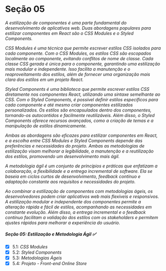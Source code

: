 # Seção 05

_A estilização de componentes é uma parte fundamental do desenvolvimento de aplicativos web. Duas abordagens populares para estilizar componentes em React são o CSS Modules e o Styled Components._

_CSS Modules é uma técnica que permite escrever estilos CSS isolados para cada componente. Com o CSS Modules, os estilos CSS são escopados localmente ao componente, evitando conflitos de nome de classe. Cada classe CSS gerada é única para o componente, garantindo uma estilização mais modular e independente. Isso facilita a manutenção e o reaproveitamento dos estilos, além de fornecer uma organização mais clara dos estilos em um projeto React._

_Styled Components é uma biblioteca que permite escrever estilos CSS diretamente nos componentes React, utilizando uma sintaxe semelhante ao CSS. Com o Styled Components, é possível definir estilos específicos para cada componente e até mesmo criar componentes estilizados personalizados. Os estilos são encapsulados dentro dos componentes, tornando-os autocontidos e facilmente reutilizáveis. Além disso, o Styled Components oferece recursos avançados, como a criação de temas e a manipulação de estilos dinamicamente._

_Ambas as abordagens são eficazes para estilizar componentes em React, e a escolha entre CSS Modules e Styled Components depende das preferências e necessidades do projeto. Ambas as metodologias de estilização visam melhorar a legibilidade, a manutenção e a reutilização dos estilos, promovendo um desenvolvimento mais ágil._

_A metodologia ágil é um conjunto de princípios e práticas que enfatizam a colaboração, a flexibilidade e a entrega incremental de software. Ela se baseia em ciclos curtos de desenvolvimento, feedback contínuo e adaptação constante aos requisitos e necessidades do projeto._

_Ao combinar a estilização de componentes com metodologias ágeis, os desenvolvedores podem criar aplicativos web mais flexíveis e responsivos. A estilização modular e independente dos componentes permite a alteração rápida e fácil de estilos, acompanhando as necessidades em constante evolução. Além disso, a entrega incremental e o feedback contínuo facilitam a validação dos estilos com os stakeholders e permitem ajustes rápidos para melhorar a experiência do usuário._

##### Seção 05: Estilização e Metodologia Ágil ✅
- [X] 5.1: _CSS Modules_
- [X] 5.2: _Styled Components_
- [X] 5.3: _Metodologias Ágeis_
- [X] 5.4: _Projeto - Front-end Online Store_
